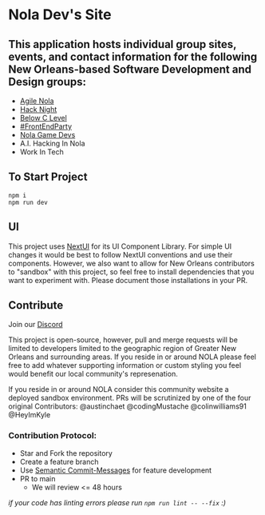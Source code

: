 # Nola Dev's Site

## This application hosts individual group sites, events, and contact information for the following New Orleans-based Software Development and Design groups:
- [Agile Nola](https://www.eventbrite.com/o/agile-nola-59051586693)
- [Hack Night](https://www.meetup.com/nolahacknight/)
- [Below C Level](https://www.meetup.com/below-c-level-systems-programming-meetup/)
- [#FrontEndParty](http://www.frontendparty.com/)
- [Nola Game Devs](http://neworleansgamedev.com/)
- A.I. Hacking In Nola
- Work In Tech

## To Start Project

```
npm i
npm run dev
```

## UI

This project uses [NextUI](https://nextui.org/docs/guide/getting-started) for its UI Component Library. For simple UI changes it would be best to follow NextUI conventions and use their components. However, we also want to allow for New Orleans contributors to "sandbox" with this project, so feel free to install dependencies that you want to experiment with. Please document those installations in your PR.

## Contribute

Join our [Discord](https://discord.gg/bvrS72gaKS)

This project is open-source, however, pull and merge requests will be limited to developers limited to the geographic region of Greater New Orleans and surrounding areas. If you reside in or around NOLA please feel free to add whatever supporting information or custom styling you feel would benefit our local community's represenation.

If you reside in or around NOLA consider this community website a deployed sandbox environment. PRs will be scrutinized by one of the four original Contributors: @austinchaet @codingMustache @colinwilliams91 @HeyImKyle

### Contribution Protocol:

- Star and Fork the repository
- Create a feature branch
- Use [Semantic Commit-Messages](https://gist.github.com/joshbuchea/6f47e86d2510bce28f8e7f42ae84c716) for feature development
- PR to main
  - We will review <= 48 hours

_if your code has linting errors please run `npm run lint -- --fix` :)_
